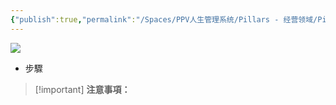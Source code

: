 ```yaml
---
{"publish":true,"permalink":"/Spaces/PPV人生管理系统/Pillars - 经营领域/Pillars - 人生经营领域/运动/增肌减脂计划/力量训练动作库/新增訓練內容（單點）.md","created":"2025-07-07T18:43:17.170+08:00","modified":"2025-07-09T00:22:52.346+08:00","published":"2025-07-09T00:22:52.346+08:00","cssclasses":""}
---
```


[![](https://www.notion.so)](https://www.notion.so)

- 步驟
    

> [!important] **注意事項：**
> 
>   
>